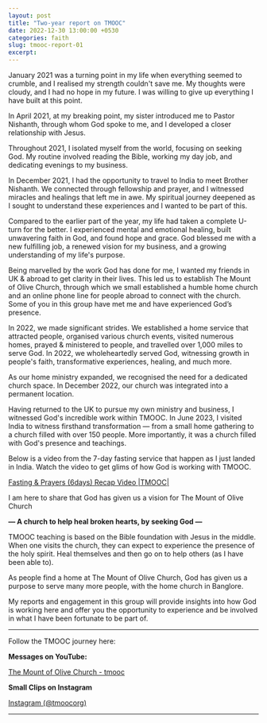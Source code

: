 ```yaml
---
layout: post
title: "Two-year report on TMOOC"
date: 2022-12-30 13:00:00 +0530
categories: faith
slug: tmooc-report-01
excerpt: 
---
```


January 2021 was a turning point in my life when everything seemed to crumble, and I realised my strength couldn't save me. My thoughts were cloudy, and I had no hope in my future. I was willing to give up everything I have built at this point. 

In April 2021, at my breaking point, my sister introduced me to Pastor Nishanth, through whom God spoke to me, and I developed a closer relationship with Jesus.

Throughout 2021, I isolated myself from the world, focusing on seeking God. My routine involved reading the Bible, working my day job, and dedicating evenings to my business.

In December 2021, I had the opportunity to travel to India to meet Brother Nishanth. We connected through fellowship and prayer, and I witnessed miracles and healings that left me in awe. My spiritual journey deepened as I sought to understand these experiences and I wanted to be part of this. 

Compared to the earlier part of the year, my life had taken a complete U-turn for the better. I experienced mental and emotional healing, built unwavering faith in God, and found hope and grace. God blessed me with a new fulfilling job, a renewed vision for my business, and a growing understanding of my life's purpose.

Being marvelled by the work God has done for me, I wanted my friends in UK & abroad to get clarity in their lives. This led us to establish The Mount of Olive Church, through which we small established a humble home church and an online phone line for people abroad to connect with the church. Some of you in this group have met me and have experienced God’s presence.  

In 2022, we made significant strides. We established a home service that attracted people, organised various church events, visited numerous homes, prayed & ministered to people, and travelled over 1,000 miles to serve God. In 2022, we wholeheartedly served God, witnessing growth in people's faith, transformative experiences, healing, and much more.

As our home ministry expanded, we recognised the need for a dedicated church space. In December 2022, our church was integrated into a permanent location.

Having returned to the UK to pursue my own ministry and business, I witnessed God's incredible work within TMOOC. In June 2023, I visited India to witness firsthand transformation — from a small home gathering to a church filled with over 150 people. More importantly, it was a church filled with God's presence and teachings.

Below is a video from the 7-day fasting service that happen as I just landed in India. Watch the video to get glims of how God is working with TMOOC.  

[Fasting & Prayers (6days) Recap Video |TMOOC|](https://www.youtube.com/watch?v=sXRdTohzD-g)

I am here to share that God has given us a vision for The Mount of Olive Church 

**— A church to help heal broken hearts, by seeking God —** 

TMOOC teaching is based on the Bible foundation with Jesus in the middle. When one visits the church, they can expect to experience the presence of the holy spirit. Heal themselves and then go on to help others (as I have been able to).

As people find a home at The Mount of Olive Church, God has given us a purpose to serve many more people, with the home church in Banglore. 

My reports and engagement in this group will provide insights into how God is working here and offer you the opportunity to experience and be involved in what I have been fortunate to be part of. 

---

Follow the TMOOC journey here:

**Messages on YouTube:** 

[The Mount of Olive Church - tmooc](https://www.youtube.com/@tmoocorg)

**Small Clips on Instagram** 

[Instagram (@tmoocorg)](https://www.instagram.com/tmoocorg/)

---
